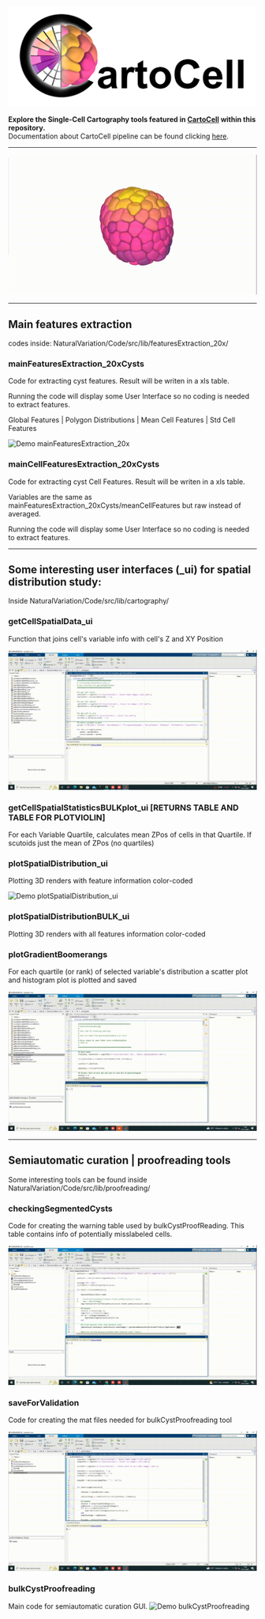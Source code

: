 ![CartoCell](https://github.com/ComplexOrganizationOfLivingMatter/NaturalVariation/blob/main/Code/src/lib/tutorials/logoCartoCell_whiteBackground.png)

**Explore the Single-Cell Cartography tools featured in [CartoCell](https://doi.org/10.1016/j.crmeth.2023.100597) within this repository.** <br>
Documentation about CartoCell pipeline can be found clicking [here](https://biapy.readthedocs.io/en/latest/tutorials/cartocell.html).

---

![RepositoryPresentation](https://github.com/ComplexOrganizationOfLivingMatter/NaturalVariation/blob/main/Code/src/lib/tutorials/repositoryPresentation.gif)

---

## Main features extraction

codes inside: 
NaturalVariation/Code/src/lib/featuresExtraction_20x/

### mainFeaturesExtraction_20xCysts

Code for extracting cyst features.
Result will be writen in a xls table.

Running the code will display some User Interface  so no coding is needed to extract features.

Global Features | Polygon Distributions | Mean Cell Features | Std Cell Features


![Demo mainFeaturesExtraction_20x](https://github.com/ComplexOrganizationOfLivingMatter/NaturalVariation/blob/main/Code/src/lib/tutorials/mainFeatureExtraction_20x.gif)

### mainCellFeaturesExtraction_20xCysts

Code for extracting cyst Cell Features.
Result will be writen in a xls table.

Variables are the same as mainFeaturesExtraction_20xCysts/meanCellFeatures but raw
instead of averaged.

Running the code will display some User Interface  so no coding is needed to extract features.

---

## Some interesting user interfaces (_ui) for spatial distribution study:

Inside NaturalVariation/Code/src/lib/cartography/

### getCellSpatialData_ui
Function that joins cell's variable info with cell's Z and XY Position

![Demo getCellSpatialData_ui](https://github.com/ComplexOrganizationOfLivingMatter/NaturalVariation/blob/main/Code/src/lib/tutorials/getCellSpatialData_ui.gif)
   
### getCellSpatialStatisticsBULKplot_ui [RETURNS TABLE AND TABLE FOR PLOTVIOLIN]
For each Variable Quartile, calculates mean ZPos of cells in that Quartile.
If scutoids just the mean of ZPos (no quartiles)
    
### plotSpatialDistribution_ui
Plotting 3D renders with feature information color-coded

![Demo plotSpatialDistribution_ui](https://github.com/ComplexOrganizationOfLivingMatter/NaturalVariation/blob/main/Code/src/lib/tutorials/plotSpatialDistribution_ui.gif)

### plotSpatialDistributionBULK_ui
Plotting 3D renders with all features information color-coded

### plotGradientBoomerangs
For each quartile (or rank) of selected variable's distribution
a scatter plot and histogram plot is plotted and saved

![Demo plotGradientBoomerangs](https://github.com/ComplexOrganizationOfLivingMatter/NaturalVariation/blob/main/Code/src/lib/tutorials/plotGradientBoomerangs.gif)

---

## Semiautomatic curation | proofreading tools

Some interesting tools can be found inside NaturalVariation/Code/src/lib/proofreading/

### checkingSegmentedCysts
Code for creating the warning table used by bulkCystProofReading.
This table contains info of potentially misslabeled cells.

![Demo checkingSegmentedCysts](https://github.com/ComplexOrganizationOfLivingMatter/NaturalVariation/blob/main/Code/src/lib/tutorials/checkingSegmentedCysts.gif)

### saveForValidation
Code for creating the mat files needed for bulkCystProofreading tool

![Demo checkingSegmentedCysts](https://github.com/ComplexOrganizationOfLivingMatter/NaturalVariation/blob/main/Code/src/lib/tutorials/saveForValidation.gif)

### bulkCystProofreading
Main code for semiautomatic curation GUI.
![Demo bulkCystProofreading](https://github.com/ComplexOrganizationOfLivingMatter/NaturalVariation/blob/main/Code/src/lib/tutorials/bulkCystProofReading.gif)
